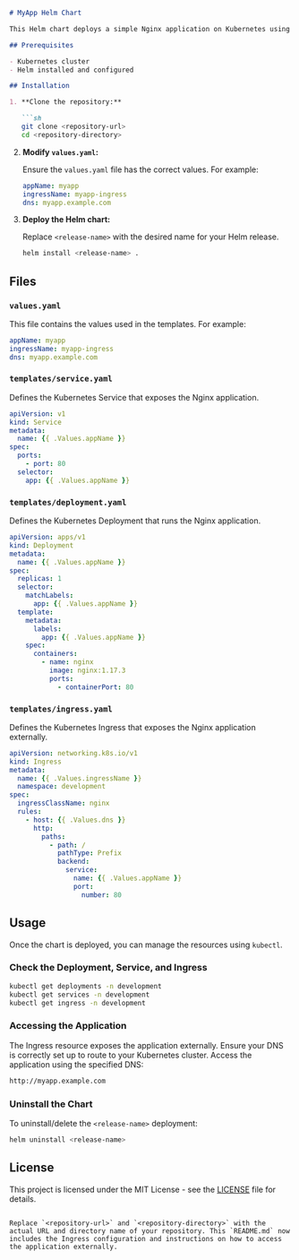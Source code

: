 ```markdown
# MyApp Helm Chart

This Helm chart deploys a simple Nginx application on Kubernetes using a Service, Deployment, and Ingress.

## Prerequisites

- Kubernetes cluster
- Helm installed and configured

## Installation

1. **Clone the repository:**

   ```sh
   git clone <repository-url>
   cd <repository-directory>
   ```

2. **Modify `values.yaml`:**

   Ensure the `values.yaml` file has the correct values. For example:

   ```yaml
   appName: myapp
   ingressName: myapp-ingress
   dns: myapp.example.com
   ```

3. **Deploy the Helm chart:**

   Replace `<release-name>` with the desired name for your Helm release.

   ```sh
   helm install <release-name> .
   ```

## Files

### `values.yaml`

This file contains the values used in the templates. For example:

```yaml
appName: myapp
ingressName: myapp-ingress
dns: myapp.example.com
```

### `templates/service.yaml`

Defines the Kubernetes Service that exposes the Nginx application.

```yaml
apiVersion: v1
kind: Service
metadata:
  name: {{ .Values.appName }}
spec:
  ports:
    - port: 80
  selector:
    app: {{ .Values.appName }}
```

### `templates/deployment.yaml`

Defines the Kubernetes Deployment that runs the Nginx application.

```yaml
apiVersion: apps/v1
kind: Deployment
metadata:
  name: {{ .Values.appName }}
spec:
  replicas: 1
  selector:
    matchLabels:
      app: {{ .Values.appName }}
  template:
    metadata:
      labels:
        app: {{ .Values.appName }}
    spec:
      containers:
        - name: nginx
          image: nginx:1.17.3
          ports:
            - containerPort: 80
```

### `templates/ingress.yaml`

Defines the Kubernetes Ingress that exposes the Nginx application externally.

```yaml
apiVersion: networking.k8s.io/v1
kind: Ingress
metadata:
  name: {{ .Values.ingressName }}
  namespace: development
spec:
  ingressClassName: nginx
  rules:
    - host: {{ .Values.dns }}
      http:
        paths:
          - path: /
            pathType: Prefix
            backend:
              service:
                name: {{ .Values.appName }}
                port:
                  number: 80
```

## Usage

Once the chart is deployed, you can manage the resources using `kubectl`. 

### Check the Deployment, Service, and Ingress

```sh
kubectl get deployments -n development
kubectl get services -n development
kubectl get ingress -n development
```

### Accessing the Application

The Ingress resource exposes the application externally. Ensure your DNS is correctly set up to route to your Kubernetes cluster. Access the application using the specified DNS:

```sh
http://myapp.example.com
```

### Uninstall the Chart

To uninstall/delete the `<release-name>` deployment:

```sh
helm uninstall <release-name>
```

## License

This project is licensed under the MIT License - see the [LICENSE](LICENSE) file for details.
```

Replace `<repository-url>` and `<repository-directory>` with the actual URL and directory name of your repository. This `README.md` now includes the Ingress configuration and instructions on how to access the application externally.
